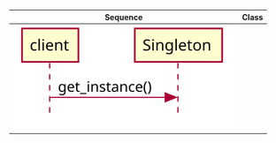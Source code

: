 Sequence             | Class
:-------------------------:|:-------------------------:
![](diagrams/singleton.svg)  | 



